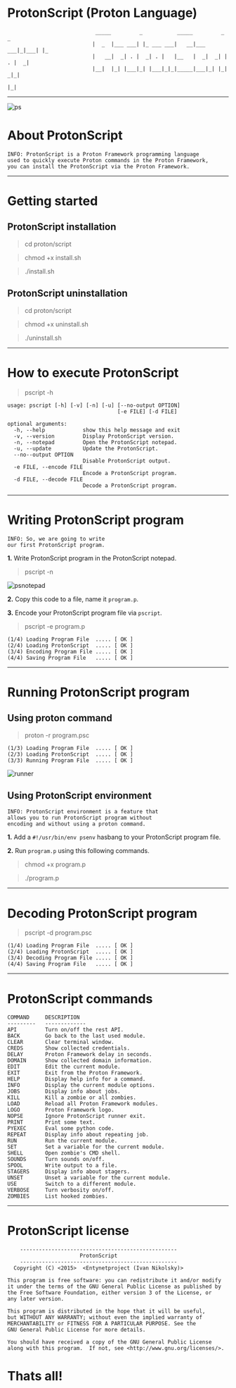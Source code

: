 # ProtonScript (Proton Language)

                                _____         _           _____         _     _   
                               |  _  |___ ___| |_ ___ ___|   __|___ ___|_|___| |_ 
                               |   __|  _| . |  _| . |   |__   |  _|  _| | . |  _|
                               |__|  |_| |___|_| |___|_|_|_____|___|_| |_|  _|_|  
                                                                         |_|  
***

![ps](https://user-images.githubusercontent.com/54115104/68995309-36c52980-089d-11ea-8852-f89ff5b07a17.png)

# About ProtonScript

    INFO: ProtonScript is a Proton Framework programming language
    used to quickly execute Proton commands in the Proton Framework, 
    you can install the ProtonScript via the Proton Framework.
    
***

# Getting started

## ProtonScript installation

> cd proton/script

> chmod +x install.sh

> ./install.sh

## ProtonScript uninstallation

> cd proton/script

> chmod +x uninstall.sh

> ./uninstall.sh

***

# How to execute ProtonScript

> pscript -h

```
usage: pscript [-h] [-v] [-n] [-u] [--no-output OPTION] 
                                   [-e FILE] [-d FILE]
                                   
optional arguments:
  -h, --help            show this help message and exit
  -v, --version         Display ProtonScript version.
  -n, --notepad         Open the ProtonScript notepad.
  -u, --update          Update the ProtonScript.
  --no--output OPTION   
                        Disable ProtonScript output.
  -e FILE, --encode FILE
                        Encode a ProtonScript program.
  -d FILE, --decode FILE 
                        Decode a ProtonScript program.
```

***

# Writing ProtonScript program

    INFO: So, we are going to write 
    our first ProtonScript program.
    
**1.** Write ProtonScript program in the ProtonScript notepad.    
    
> pscript -n

![psnotepad](https://user-images.githubusercontent.com/54115104/68992304-ab3aa100-087a-11ea-8acb-4402ffbb6fcd.png)

**2.** Copy this code to a file, name it `program.p`.

**3.** Encode your ProtonScript program file via `pscript`.

> pscript -e program.p

```
(1/4) Loading Program File  ..... [ OK ]
(2/4) Loading ProtonScript  ..... [ OK ]
(3/4) Encoding Program File ..... [ OK ]
(4/4) Saving Program File   ..... [ OK ]
```

***

# Running ProtonScript program

## Using proton command

> proton -r program.psc

```
(1/3) Loading Program File  ..... [ OK ]
(2/3) Loading ProtonScript  ..... [ OK ]
(3/3) Running Program File  ..... [ OK ]
```

![runner](https://user-images.githubusercontent.com/54115104/69009297-12cd1b00-0965-11ea-8963-5e229003bfbf.png)

## Using ProtonScript environment

    INFO: ProtonScript environment is a feature that 
    allows you to run ProtonScript program without 
    encoding and without using a proton command.
    

**1.** Add a `#!/usr/bin/env psenv` hasbang to your ProtonScript program file.

**2.** Run `program.p` using this following commands.

> chmod +x program.p

> ./program.p

***

# Decoding ProtonScript program

> pscript -d program.psc

```
(1/4) Loading Program File  ..... [ OK ]
(2/4) Loading ProtonScript  ..... [ OK ]
(3/4) Decoding Program File ..... [ OK ]
(4/4) Saving Program File   ..... [ OK ]
```

***

# ProtonScript commands

    COMMAND     DESCRIPTION     
    ---------   -------------   
    API         Turn on/off the rest API.
    BACK        Go back to the last used module.
    CLEAR       Clear terminal window.
    CREDS       Show collected credentials.
    DELAY       Proton Framework delay in seconds.
    DOMAIN      Show collected domain information.
    EDIT        Edit the current module.
    EXIT        Exit from the Proton Framework.
    HELP        Display help info for a command.
    INFO        Display the current module options.
    JOBS        Display info about jobs.
    KILL        Kill a zombie or all zombies.
    LOAD        Reload all Proton Framework modules.
    LOGO        Proton Framework logo.
    NOPSE       Ignore ProtonScript runner exit.
    PRINT       Print some text.
    PYEXEC      Eval some python code.
    REPEAT      Display info about repeating job.
    RUN         Run the current module.
    SET         Set a variable for the current module.
    SHELL       Open zombie's CMD shell.
    SOUNDS      Turn sounds on/off.
    SPOOL       Write output to a file.
    STAGERS     Display info about stagers.
    UNSET       Unset a variable for the current module.
    USE         Switch to a different module.
    VERBOSE     Turn verbosity on/off.
    ZOMBIES     List hooked zombies.
    
***

# ProtonScript license

```
    --------------------------------------------------
                       ProtonScript          
    --------------------------------------------------
  Copyright (C) <2015>  <Entynetproject (Ivan Nikolsky)>

This program is free software: you can redistribute it and/or modify
it under the terms of the GNU General Public License as published by
the Free Software Foundation, either version 3 of the License, or
any later version.

This program is distributed in the hope that it will be useful,
but WITHOUT ANY WARRANTY; without even the implied warranty of
MERCHANTABILITY or FITNESS FOR A PARTICULAR PURPOSE. See the
GNU General Public License for more details.

You should have received a copy of the GNU General Public License
along with this program.  If not, see <http://www.gnu.org/licenses/>.                
```
    
# Thats all!
